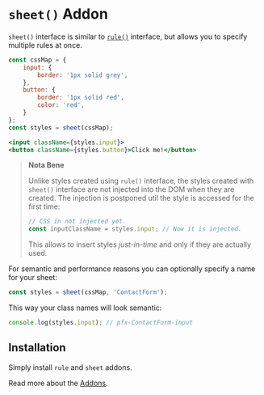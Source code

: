 # `sheet()` Addon

`sheet()` interface is similar to [`rule()`](./rule.md) interface, but allows you
to specify multiple rules at once.

```jsx
const cssMap = {
    input: {
        border: '1px solid grey',
    },
    button: {
        border: '1px solid red',
        color: 'red',
    }
};
const styles = sheet(cssMap);

<input className={styles.input}>
<button className={styles.button}>Click me!</button>
```

> __Nota Bene__
>
> Unlike styles created using `rule()` interface, the styles created with `sheet()` interface are
> not injected into the DOM when they are created. The injection is postponed util the style is accessed for the first time:
>
> ```js
> // CSS in not injected yet.
> const inputClassName = styles.input; // Now it is injected.
> ```
>
> This allows to insert styles *just-in-time* and only if they are actually used.

For semantic and performance reasons you can optionally specify a name for your sheet:

```js
const styles = sheet(cssMap, 'ContactForm');
```

This way your class names will look semantic:

```js
console.log(styles.input); // pfx-ContactForm-input
```

## Installation

Simply install `rule` and `sheet` addons.

Read more about the [Addons](./Addons.md).
